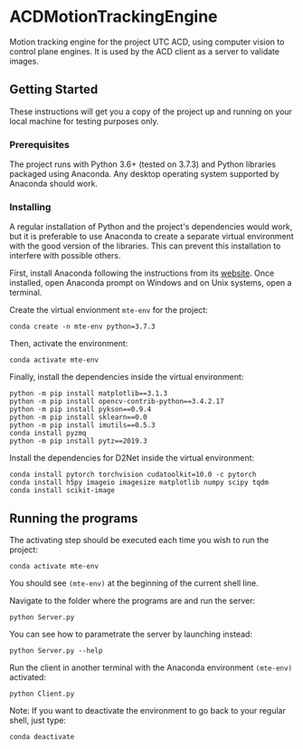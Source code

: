 # ACDMotionTrackingEngine

Motion tracking engine for the project UTC ACD, using computer vision to control plane engines. It is used by the ACD client as a server to validate images.

## Getting Started

These instructions will get you a copy of the project up and running on your local machine for testing purposes only.


### Prerequisites

The project runs with Python 3.6+ (tested on 3.7.3) and Python libraries packaged using Anaconda. Any desktop operating system supported by Anaconda should work.

### Installing

A regular installation of Python and the project's dependencies would work, but it is preferable to use Anaconda to create a separate virtual environment with the good version of the libraries. This can prevent this installation to interfere with possible others.

First, install Anaconda following the instructions from its [website](https://www.anaconda.com/distribution/ "Anaconda website"). Once installed, open Anaconda prompt on Windows and on Unix systems, open a terminal.

Create the virtual envionment `mte-env` for the project:

```shell
conda create -n mte-env python=3.7.3
```

Then, activate the environment:

```shell
conda activate mte-env
```

Finally, install the dependencies inside the virtual environment:

```shell
python -m pip install matplotlib==3.1.3
python -m pip install opencv-contrib-python==3.4.2.17
python -m pip install pykson==0.9.4
python -m pip install sklearn==0.0
python -m pip install imutils==0.5.3
conda install pyzmq
python -m pip install pytz==2019.3
```
Install the dependencies for D2Net inside the virtual environment:

```shell
conda install pytorch torchvision cudatoolkit=10.0 -c pytorch
conda install h5py imageio imagesize matplotlib numpy scipy tqdm
conda install scikit-image
```

## Running the programs


The activating step should be executed each time you wish to run the project:

```shell
conda activate mte-env
```

You should see `(mte-env)` at the beginning of the current shell line.

Navigate to the folder where the programs are and run the server:
```shell
python Server.py
```

You can see how to parametrate the server by launching instead:
```shell
python Server.py --help
```

Run the client in another terminal with the Anaconda environment `(mte-env)` activated:
```shell
python Client.py
```

Note: If you want to deactivate the environment to go back to your regular shell, just type:

```shell
conda deactivate
```
